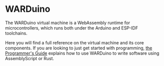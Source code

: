<script setup>
import citation from '../components/citation.vue'
</script>

# WARDuino

The WARDuino virtual machine is a WebAssembly runtime for microcontrollers, which runs both under the Arduino and ESP-IDF toolchains.

Here you will find a full reference on the virtual machine and its core components.
If you are looking to just get started with programming, [the Programmer's Guide](/docs/get-started) explains how to use WARDuino to write software using AssemblyScript or Rust.

<citation metadata="@proceedings{Gurdeep_Singh_WARDuino_A_Dynamic_2019, author = {Gurdeep Singh, Robbert and Scholliers, Christophe}, booktitle = {Proceedings of the 16th ACM SIGPLAN International Conference on Managed Programming Languages and Runtimes}, doi = {10.1145/3357390.3361029}, pages = {27--36}, publisher = {ACM}, series = {16th ACM SIGPLAN International Conference on Managed Programming Languages and Runtimes}, title = {WARDuino: A Dynamic WebAssembly Virtual Machine for Programming Microcontrollers}, year = {2019}}" url="https://doi.org/10.1145/3357390.3361029" />
